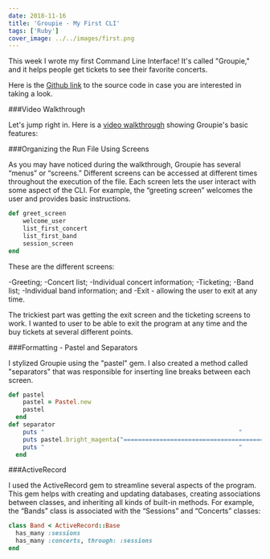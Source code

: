 ```yaml
---
date: 2018-11-16
title: 'Groupie - My First CLI'
tags: ['Ruby']
cover_image: ../../images/first.png
---
```


This week I wrote my first Command Line Interface! It's called "Groupie," and it helps people get tickets to see their favorite concerts.

Here is the [Github link](https://github.com/edezekiel/groupie) to the source code in case you are interested in taking a look.

###Video Walkthrough

Let's jump right in. Here is a [video walkthrough](https://asciinema.org/a/7rcvL0AnlFtJsblXxn797XWco)
 showing Groupie's basic features:

###Organizing the Run File Using Screens

As you may have noticed during the walkthrough, Groupie has several “menus” or “screens.” Different screens can be accessed at different times throughout the execution of the file. Each screen lets the user interact with some aspect of the CLI. For example, the “greeting screen” welcomes the user and provides basic instructions.

```Ruby
def greet_screen
    welcome_user
    list_first_concert
    list_first_band
    session_screen
end
```

These are the different screens:

-Greeting;
-Concert list;
-Individual concert information;
-Ticketing;
-Band list;
-Individual band information; and
-Exit - allowing the user to exit at any time.

The trickiest part was getting the exit screen and the ticketing screens to work. I wanted to user to be able to exit the program at any time and the buy tickets at several different points.

###Formatting - Pastel and Separators

I stylized Groupie using the "pastel" gem. I also created a method called "separators" that was responsible for inserting line breaks between each screen.

```ruby
def pastel
    pastel = Pastel.new
    pastel
  end
def separator
    puts "                                                      "
    puts pastel.bright_magenta("==================================================")
    puts "                                                      "
  end
```

###ActiveRecord

I used the ActiveRecord gem to streamline several aspects of the program. This gem helps with creating and updating databases, creating associations between classes, and inheriting all kinds of built-in methods. For example, the “Bands” class is associated with the “Sessions” and “Concerts” classes:

```Ruby
class Band < ActiveRecord::Base
  has_many :sessions
  has_many :concerts, through: :sessions
end
```

